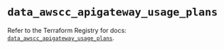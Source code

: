# `data_awscc_apigateway_usage_plans`

Refer to the Terraform Registry for docs: [`data_awscc_apigateway_usage_plans`](https://registry.terraform.io/providers/hashicorp/awscc/0.70.0/docs/data-sources/apigateway_usage_plans).
